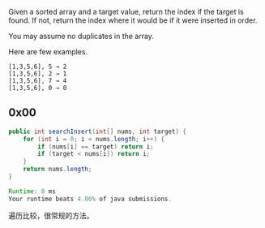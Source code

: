 Given a sorted array and a target value, return the index if the target is found. If not, return the index where it would be if it were inserted in order.

You may assume no duplicates in the array.

Here are few examples.
```
[1,3,5,6], 5 → 2
[1,3,5,6], 2 → 1
[1,3,5,6], 7 → 4
[1,3,5,6], 0 → 0
```

## 0x00
```java
public int searchInsert(int[] nums, int target) {
    for (int i = 0; i < nums.length; i++) {
        if (nums[i] == target) return i;
        if (target < nums[i]) return i;
    }
    return nums.length;
}

Runtime: 8 ms
Your runtime beats 4.00% of java submissions.
```

遍历比较，很常规的方法。
